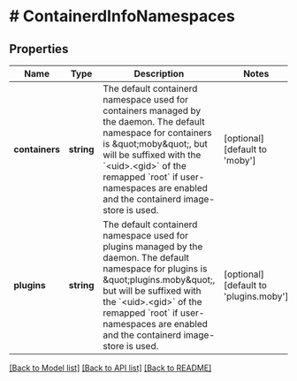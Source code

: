 # # ContainerdInfoNamespaces

## Properties

Name | Type | Description | Notes
------------ | ------------- | ------------- | -------------
**containers** | **string** | The default containerd namespace used for containers managed by the daemon.  The default namespace for containers is \&quot;moby\&quot;, but will be suffixed with the &#x60;&lt;uid&gt;.&lt;gid&gt;&#x60; of the remapped &#x60;root&#x60; if user-namespaces are enabled and the containerd image-store is used. | [optional] [default to 'moby']
**plugins** | **string** | The default containerd namespace used for plugins managed by the daemon.  The default namespace for plugins is \&quot;plugins.moby\&quot;, but will be suffixed with the &#x60;&lt;uid&gt;.&lt;gid&gt;&#x60; of the remapped &#x60;root&#x60; if user-namespaces are enabled and the containerd image-store is used. | [optional] [default to 'plugins.moby']

[[Back to Model list]](../../README.md#models) [[Back to API list]](../../README.md#endpoints) [[Back to README]](../../README.md)
